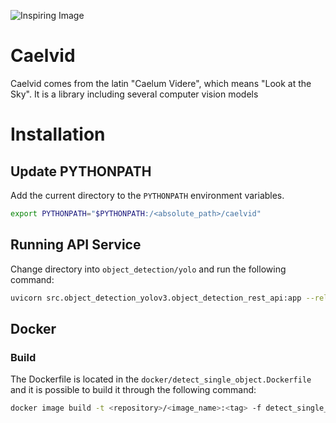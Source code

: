 ![Inspiring Image](https://repository-images.githubusercontent.com/555775869/e680cc8c-c58b-4c76-8ce6-08dd07c2a4d5)

# Caelvid
Caelvid comes from the latin "Caelum Videre", which means "Look at the Sky". It is a library including several computer vision models

# Installation

## Update PYTHONPATH
Add the current directory to the `PYTHONPATH` environment variables.
``` bash
export PYTHONPATH="$PYTHONPATH:/<absolute_path>/caelvid"
```


## Running API Service
Change directory into `object_detection/yolo` and run the following command:
``` bash
uvicorn src.object_detection_yolov3.object_detection_rest_api:app --reload
```

## Docker

### Build
The Dockerfile is located in the `docker/detect_single_object.Dockerfile` and it is possible to build it through the following command:

``` bash
docker image build -t <repository>/<image_name>:<tag> -f detect_single_object.Dockerfile .
```